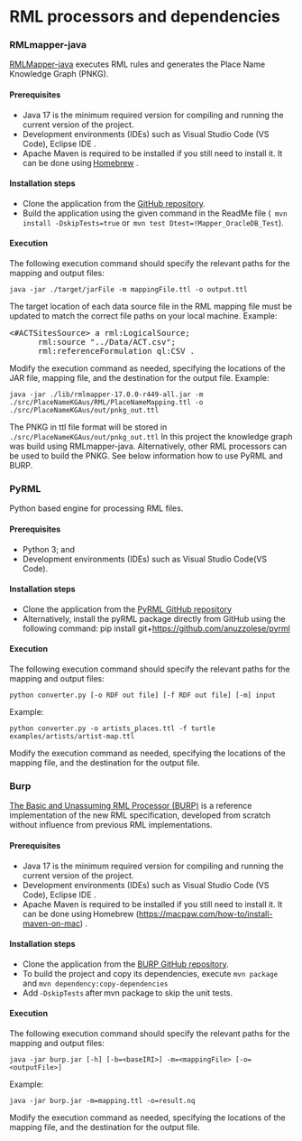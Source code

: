 # RML processors and dependencies 

###  RMLmapper-java 
[RMLMapper-java](https://github.com/RMLio/rmlmapper-java) executes RML rules and generates the Place Name Knowledge Graph (PNKG). 

#### Prerequisites
* Java 17 is the minimum required version for compiling and running the current version of the project. <br>
* Development environments (IDEs) such as Visual Studio Code (VS Code), Eclipse IDE . <br>
* Apache Maven is required to be installed if you still need to install it. It can be done using [Homebrew](https://macpaw.com/how-to/install-maven-on-mac) .<br>

#### Installation steps 
* Clone the application from the [GitHub repository](https://github.com/RMLio/rmlmapper-java).  
* Build the application using the given command in the ReadMe file  (``` mvn install -DskipTests=true```  or  ```mvn test Dtest=!Mapper_OracleDB_Test```).
  
#### Execution
The following execution command should specify the relevant paths for the mapping and output files:
 ``` 
java -jar ./target/jarFile -m mappingFile.ttl -o output.ttl
 ``` 
The target location of each data source file in the RML mapping file must be updated to match the correct file paths on your local machine.
Example: 
<pre><#ACTSitesSource> a rml:LogicalSource;
      rml:source "../Data/ACT.csv";  
      rml:referenceFormulation ql:CSV .</pre>
Modify the execution command as needed, specifying the locations of the JAR file, mapping file, and the destination for the output file. 
Example:
```
java -jar ./lib/rmlmapper-17.0.0-r449-all.jar -m ./src/PlaceNameKGAus/RML/PlaceNameMapping.ttl -o ./src/PlaceNameKGAus/out/pnkg_out.ttl
```
The PNKG in ttl file format will be stored in ```./src/PlaceNameKGAus/out/pnkg_out.ttl```
In this project the knowledge graph was build using RMLmapper-java. Alternatively, other RML processors can be used to build the PNKG. See below information how to use PyRML and BURP. 

### PyRML
Python based engine for processing RML files. 

#### Prerequisites 
* Python 3; and
* Development environments (IDEs) such as Visual Studio Code(VS Code).
  
#### Installation steps 
* Clone the application from the [PyRML GitHub repository](https://github.com/anuzzolese/pyrml) <br>
* Alternatively, install the pyRML package directly from GitHub using the following command: 
pip install git+https://github.com/anuzzolese/pyrml

#### Execution
The following execution command should specify the relevant paths for the mapping and output files:
```
python converter.py [-o RDF out file] [-f RDF out file] [-m] input
```
Example:  
```
python converter.py -o artists_places.ttl -f turtle examples/artists/artist-map.ttl
``` 
Modify the execution command as needed, specifying the locations of the mapping file, and the destination for the output file. 

### Burp
[The Basic and Unassuming RML Processor (BURP)](https://github.com/kg-construct/BURP) is a reference implementation of the new RML specification, developed from scratch without influence from previous RML implementations.

#### Prerequisites 
* Java 17 is the minimum required version for compiling and running the current version of the project. <br>
* Development environments (IDEs) such as Visual Studio Code (VS Code), Eclipse IDE . <br>
* Apache Maven is required to be installed if you still need to install it. It can be done using Homebrew  (https://macpaw.com/how-to/install-maven-on-mac) .<br>

#### Installation steps 
* Clone the application from the [BURP GitHub repository](https://github.com/kg-construct/BURP).
* To build the project and copy its dependencies, execute ```mvn package``` and ```mvn dependency:copy-dependencies  ```
* Add ```-DskipTests``` after mvn package to skip the unit tests.

#### Execution
The following execution command should specify the relevant paths for the mapping and output files:
```
java -jar burp.jar [-h] [-b=<baseIRI>] -m=<mappingFile> [-o=<outputFile>]
``` 
Example: 
```
java -jar burp.jar -m=mapping.ttl -o=result.nq
```
Modify the execution command as needed, specifying the locations of the mapping file, and the destination for the output file.  

